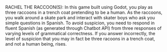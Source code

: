 RACHEL THE RACCOON(S):
In this game built using Godot, you play as three raccoons in a trench coat pretending to be a human. As the raccoons, you walk around a skate park and interact with skater boys who ask you simple questions in Spanish. To avoid suspicion, you need to respond in fluent Spanish (as generated through Chatbot API) from three responses of varying levels of grammatical correctness. If you answer incorrectly, the level of suspicion that you may in fact be three racoons in a trench coat, and not a human being, rises.
